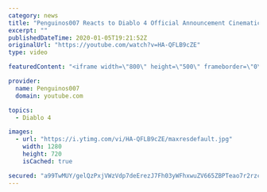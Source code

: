 ```yaml
---
category: news
title: "Penguinos007 Reacts to Diablo 4 Official Announcement Cinematic Trailer (Blizzcon 2019)"
excerpt: ""
publishedDateTime: 2020-01-05T19:21:52Z
originalUrl: "https://youtube.com/watch?v=HA-QFLB9cZE"
type: video

featuredContent: "<iframe width=\"800\" height=\"500\" frameborder=\"0\" src=\"https://www.youtube.com/embed/HA-QFLB9cZE\" allow=\"accelerometer; autoplay; encrypted-media; gyroscope; picture-in-picture\" allowfullscreen></iframe>"

provider:
  name: Penguinos007
  domain: youtube.com

topics:
  - Diablo 4

images:
  - url: "https://i.ytimg.com/vi/HA-QFLB9cZE/maxresdefault.jpg"
    width: 1280
    height: 720
    isCached: true

secured: "a99TwMUY/gelQzPxjVWzVdp7deErezJ7Fh03yWFhxwuZV665ZBPTeao7r2rzcGE6mEopoC6xaZN8bmQLjLlDfA74pklP9KacyjXi9k65B0iaIU19TsNqUckkN+JNruTQIpwF1XP9+CzLqwzKmWpyGUZRO1uNDTwXvY6XEJ+/3xcmE+SITbN4mAyMRajD+kqBbErQkoWETIYTerv7A8CcikdrscPoXKEfSRbj4pImLVQ0Mee9eNPHwKpe0RqKnrg5y+PcW1PwOqSrSxhYZzRkjRZ6AyhF3FWDZRe2wlmzEmsSpkgf3PeimE3B0nclaH9I9gdGYAL1ooISjEyoZ0DMEQw3TofsCZT5w05w2/0khenyYyVuJG1A7U4xoMHYbrPtwsuf6eqy6M0QToCuBKojcvU/n/NcM6oFivza8yWvJVfiLBHmUanvcADCO/ZRmmOc;0DkvDsA2DlWv/a71JhCCDA=="
---
```


